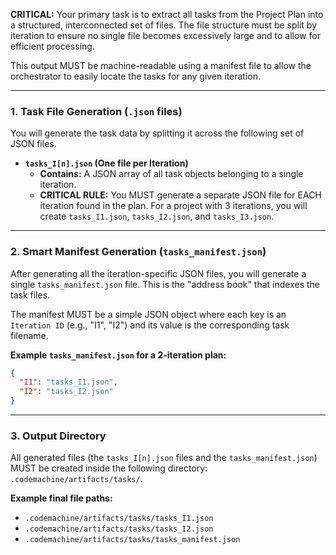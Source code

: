 **CRITICAL:** Your primary task is to extract all tasks from the Project Plan into a structured, interconnected set of files. The file structure must be split by iteration to ensure no single file becomes excessively large and to allow for efficient processing.

This output MUST be machine-readable using a manifest file to allow the orchestrator to easily locate the tasks for any given iteration.

---

### **1. Task File Generation (`.json` files)**

You will generate the task data by splitting it across the following set of JSON files.

*   **`tasks_I[n].json` (One file per Iteration)**
    *   **Contains:** A JSON array of all task objects belonging to a single iteration.
    *   **CRITICAL RULE:** You MUST generate a separate JSON file for EACH iteration found in the plan. For a project with 3 iterations, you will create `tasks_I1.json`, `tasks_I2.json`, and `tasks_I3.json`.

---

### **2. Smart Manifest Generation (`tasks_manifest.json`)**

After generating all the iteration-specific JSON files, you will generate a single `tasks_manifest.json` file. This is the "address book" that indexes the task files.

The manifest MUST be a simple JSON object where each key is an `Iteration ID` (e.g., "I1", "I2") and its value is the corresponding task filename.

**Example `tasks_manifest.json` for a 2-iteration plan:**
```json
{
  "I1": "tasks_I1.json",
  "I2": "tasks_I2.json"
}
```

---

### **3. Output Directory**

All generated files (the `tasks_I[n].json` files and the `tasks_manifest.json`) MUST be created inside the following directory: `.codemachine/artifacts/tasks/`.

**Example final file paths:**
*   `.codemachine/artifacts/tasks/tasks_I1.json`
*   `.codemachine/artifacts/tasks/tasks_I2.json`
*   `.codemachine/artifacts/tasks/tasks_manifest.json`

